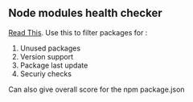 Node modules health checker
---------------
[Read This](https://blog.risingstack.com/controlling-node-js-security-risk-npm-dependencies/).
Use this to filter packages for :
1. Unused packages
2. Version support
3. Package last update
4. Securiy checks

Can also give overall score for the npm package.json
